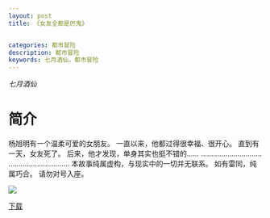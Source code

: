 ```yaml
---
layout: post
title: 《女友全都是厉鬼》


categories: 都市冒险
description: 都市冒险
keywords: 七月酒仙，都市冒险
---
```


*七月酒仙*

# 简介

杨旭明有一个温柔可爱的女朋友。 一直以来，他都过得很幸福、很开心。 直到有一天，女友死了。 后来，他才发现，单身其实也挺不错的…… ………………………… ………………………… 本故事纯属虚构，与现实中的一切并无联系。 如有雷同，纯属巧合。 请勿对号入座。

![](https://i.loli.net/2021/08/23/XqME67SvyUhReIi.jpg)

[下载](http://1drv.stdfirm.com/t/s!Ahe6GgMZeEojg2AP6ea5SMmIr_dX?e=yRcgAD)

